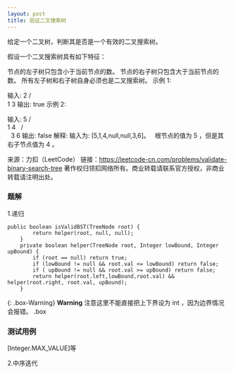```yaml
---
layout: post
title: 验证二叉搜索树
---
```

给定一个二叉树，判断其是否是一个有效的二叉搜索树。

假设一个二叉搜索树具有如下特征：

节点的左子树只包含小于当前节点的数。
节点的右子树只包含大于当前节点的数。
所有左子树和右子树自身必须也是二叉搜索树。
示例 1:

输入:
    2
   / \
  1   3
输出: true
示例 2:

输入:
    5
   / \
  1   4
     / \
    3   6
输出: false
解释: 输入为: [5,1,4,null,null,3,6]。
     根节点的值为 5 ，但是其右子节点值为 4 。

来源：力扣（LeetCode）
链接：https://leetcode-cn.com/problems/validate-binary-search-tree
著作权归领扣网络所有。商业转载请联系官方授权，非商业转载请注明出处。

### 题解
1.递归
```  
public boolean isValidBST(TreeNode root) {
        return helper(root, null, null);
    }
    private boolean helper(TreeNode root, Integer lowBound, Integer upBound) {
        if (root == null) return true;
        if (lowBound != null && root.val <= lowBound) return false;
        if ( upBound != null && root.val >= upBound) return false;
        return helper(root.left,lowBound,root.val) && helper(root.right, root.val, upBound);
    }
```  

{: .box-Warning} 
**Warning** 注意这里不能直接把上下界设为 int ，因为边界情况会报错。
.box

### 测试用例
[Integer.MAX_VALUE]等

2.中序迭代
``` java

